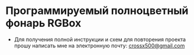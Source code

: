 # Программируемый полноцветный фонарь RGBox 

- Для получения полной инструкции и схем для повторения проекта прошу написать мне на электронную почту: crossx500@gmail.com
